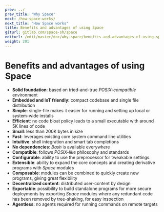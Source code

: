 ```yaml
---
prev: ../
prev_title: "Why Space"
next: /how-space-works/
next_title: "How Space works"
title: Benefits and advantages of using Space
giturl: gitlab.com/space-sh/space
editurl: /edit/master/doc/why-space/benefits-and-advantages-of-using-space.md
weight: 201
---
```


# Benefits and advantages of using Space

- **Solid foundation**: based on tried-and-true _POSIX-compatible_ environment
- **Embedded and IoT friendly**: compact codebase and single file distribution
- **Simple**: single-file makes it easier for running and setting up local or system-wide installs
- **Efficient**: no code bloat policy leads to a small executable with around 5K lines of code
- **Small**: less than 200K bytes in size
- **Fast**: leverages existing core system command line utilities
- **Intuitive**: shell integration and smart tab completions
- **No dependencies**: _Bash_ is available everywhere
- **Compatible**: follows _POSIX-like_ philosophy and standards
- **Configurable**: ability to use the preprocessor for tweakable settings
- **Extensible**: ability to expand the core concepts and creating derivative programs with _Space_ modules
- **Composable**: modules can be combined to quickly create new programs, giving great flexibility
- **Decentralized content**: distributed user-content by design
- **Exportable**: possibility to build standalone programs for more secure deployments by exporting _Space_ modules where any redundant code has been removed by tree-shaking, for easy inspection
- **Agentless**: no agents required for running commands on remote targets
